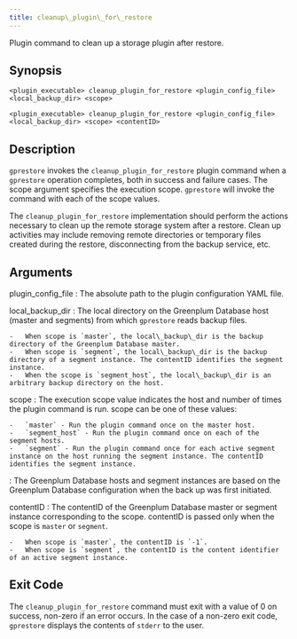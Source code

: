 ```yaml
---
title: cleanup\_plugin\_for\_restore 
---
```


Plugin command to clean up a storage plugin after restore.

## <a id="section2"></a>Synopsis 

```
<plugin_executable> cleanup_plugin_for_restore <plugin_config_file> <local_backup_dir> <scope>
```

```
<plugin_executable> cleanup_plugin_for_restore <plugin_config_file> <local_backup_dir> <scope> <contentID>
```

## <a id="section3"></a>Description 

`gprestore` invokes the `cleanup_plugin_for_restore` plugin command when a `gprestore` operation completes, both in success and failure cases. The scope argument specifies the execution scope. `gprestore` will invoke the command with each of the scope values.

The `cleanup_plugin_for_restore` implementation should perform the actions necessary to clean up the remote storage system after a restore. Clean up activities may include removing remote directories or temporary files created during the restore, disconnecting from the backup service, etc.

## <a id="section4"></a>Arguments 

plugin\_config\_file
:   The absolute path to the plugin configuration YAML file.

local\_backup\_dir
:   The local directory on the Greenplum Database host \(master and segments\) from which `gprestore` reads backup files.

    -   When scope is `master`, the local\_backup\_dir is the backup directory of the Greenplum Database master.
    -   When scope is `segment`, the local\_backup\_dir is the backup directory of a segment instance. The contentID identifies the segment instance.
    -   When the scope is `segment_host`, the local\_backup\_dir is an arbitrary backup directory on the host.

scope
:   The execution scope value indicates the host and number of times the plugin command is run. scope can be one of these values:

    -   `master` - Run the plugin command once on the master host.
    -   `segment_host` - Run the plugin command once on each of the segment hosts.
    -   `segment` - Run the plugin command once for each active segment instance on the host running the segment instance. The contentID identifies the segment instance.

:   The Greenplum Database hosts and segment instances are based on the Greenplum Database configuration when the back up was first initiated.

contentID
:   The contentID of the Greenplum Database master or segment instance corresponding to the scope. contentID is passed only when the scope is `master` or `segment`.

    -   When scope is `master`, the contentID is `-1`.
    -   When scope is `segment`, the contentID is the content identifier of an active segment instance.

## <a id="section5"></a>Exit Code 

The `cleanup_plugin_for_restore` command must exit with a value of 0 on success, non-zero if an error occurs. In the case of a non-zero exit code, `gprestore` displays the contents of `stderr` to the user.

